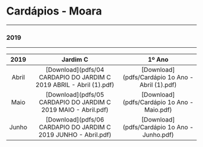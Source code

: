 # Cardápios - Moara
---
### 2019
---

| 2019 | Jardim C | 1º Ano |
|:--------:|:--------:|:-------:|
| Abril | [Download](pdfs/04 CARDAPIO DO JARDIM C 2019 ABRIL - Abril (1).pdf)| [Download](pdfs/Cardápio 1o Ano - Abril (1).pdf)|
| Maio | [Download](pdfs/05 CARDAPIO DO JARDIM C 2019 MAIO - Abril.pdf)| [Download](pdfs/Cardápio 1o Ano - Maio.pdf)|
| Junho | [Download](pdfs/06 CARDAPIO DO JARDIM C 2019 JUNHO - Abril.pdf)| [Download](pdfs/Cardápio 1o Ano - Junho.pdf)|
